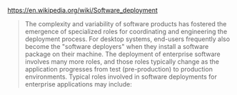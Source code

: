 https://en.wikipedia.org/wiki/Software_deployment

> The complexity and variability of software products has fostered the emergence of specialized roles for coordinating and engineering the deployment process. For desktop systems, end-users frequently also become the "software deployers" when they install a software package on their machine. The deployment of enterprise software involves many more roles, and those roles typically change as the application progresses from test (pre-production) to production environments. Typical roles involved in software deployments for enterprise applications may include:

